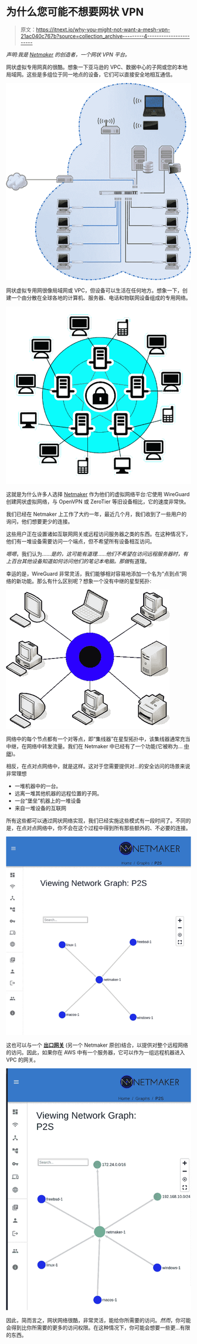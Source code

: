 # 为什么您可能不想要网状 VPN

> 原文：<https://itnext.io/why-you-might-not-want-a-mesh-vpn-21ac040c767b?source=collection_archive---------4----------------------->

*声明:我是* [*Netmaker*](https://github.com/gravitl/netmaker) *的创造者，一个网状 VPN 平台。*

网状虚拟专用网真的很酷。想象一下亚马逊的 VPC、数据中心的子网或您的本地局域网。这些是多组位于同一地点的设备，它们可以直接安全地相互通信。

![](img/73ac2d9d629751a091b626e42bae3b9d.png)

网状虚拟专用网很像局域网或 VPC，但设备可以生活在任何地方。想象一下，创建一个由分散在全球各地的计算机、服务器、电话和物联网设备组成的专用网络。

![](img/1893e6538d8788921c278d4898aa04eb.png)

这就是为什么许多人选择 [Netmaker](https://netmaker.org/) 作为他们的虚拟网络平台:它使用 WireGuard 创建网状虚拟网络，与 OpenVPN 或 ZeroTier 等旧设备相比，它的速度非常快。

我们已经在 Netmaker 上工作了大约一年，最近几个月，我们收到了一些用户的询问，他们想要更少的连接。

这些用户正在设置诸如互联网网关或远程访问服务器之类的东西。在这种情况下，他们有一堆设备需要访问一个端点，但不希望所有设备相互访问。

*嗯嗯*，我们认为……*是的，这可能有道理……他们不希望在访问远程服务器时，有上百台其他设备知道如何访问他们的笔记本电脑。*那*做*有道理。

幸运的是，WireGuard 非常灵活，我们能够相对容易地添加一个名为“点到点”网络的新功能。那么有什么区别呢？想象一个没有中继的星型拓扑:

![](img/d40984c9ef1b2211d14f9774e0dd3f02.png)

网络中的每个节点都有一个对等点，即“集线器”在星型拓扑中，该集线器通常充当中继，在网络中转发流量。我们在 Netmaker 中已经有了一个功能(它被称为… [中继](https://docs.netmaker.org/relay-server.html))。

相反，在点对点网络中，就是这样。这对于您需要提供对…的安全访问的场景来说非常理想

*   一堆机器中的一台。
*   远离一堆其他机器的远程位置的子网。
*   一台“堡垒”机器上的一堆设备
*   来自一堆设备的互联网

所有这些都可以通过网状网络实现，我们已经实施这些模式有一段时间了。不同的是，在点对点网络中，你不会在这个过程中得到所有那些额外的、不必要的连接。

![](img/6e71c8d6a9dc715d68cb332a029da0d5.png)

这也可以与一个 [**出口网关**](https://docs.netmaker.org/egress-gateway.html) (另一个 Netmaker 原创)结合，以提供对整个远程网络的访问。因此，如果你在 AWS 中有一个服务器，它可以作为一组远程机器进入 VPC 的网关。

![](img/1a65b1dd356ac78943c8ed06088f17ab.png)

因此，简而言之，网状网络很酷，非常灵活，能给你所需要的访问。*然而*，你可能会得到比你所需要的更多的访问权限。在这种情况下，你可能会想要一些更…有限的东西。
